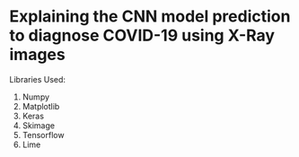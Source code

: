 # Explaining the CNN model prediction to diagnose COVID-19 using X-Ray images

Libraries Used:
1. Numpy
2. Matplotlib
3. Keras
4. Skimage
5. Tensorflow
6. Lime

